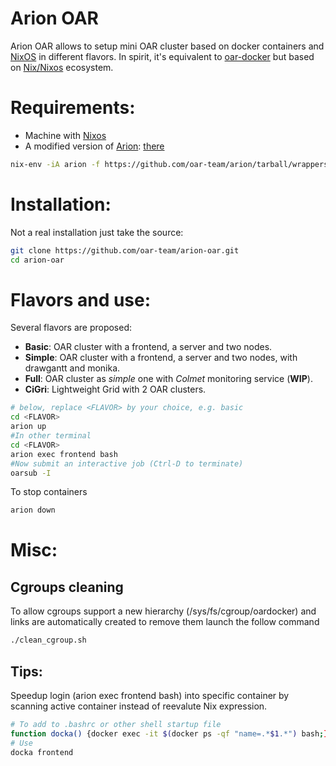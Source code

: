 Arion OAR
============

Arion OAR allows to setup mini OAR cluster based on docker containers and [NixOS](https://nixos.org/nixos/) in different flavors. In spirit, it's equivalent to [oar-docker](http://oar.imag.fr/wiki:oar-docker) but based on [Nix/Nixos](https://nixos.org/) ecosystem.

# Requirements:
- Machine with [Nixos](https://nixos.org/) 
- A modified version of [Arion](https://github.com/hercules-ci/arion): [there](https://github.com/oar-team/arion)
```sh
nix-env -iA arion -f https://github.com/oar-team/arion/tarball/wrappers
```

# Installation:
Not a real installation just take the source:
```sh
git clone https://github.com/oar-team/arion-oar.git
cd arion-oar
```
# Flavors and use:
Several flavors are proposed:
 - **Basic**: OAR cluster with a frontend, a server and two nodes.
 - **Simple**: OAR cluster with a frontend, a server and two nodes, with drawgantt and monika.
 - **Full**:  OAR cluster as _simple_ one with _Colmet_ monitoring service (**WIP**).
 - **CiGri**: Lightweight Grid with 2 OAR clusters.

```sh
# below, replace <FLAVOR> by your choice, e.g. basic
cd <FLAVOR>
arion up
#In other terminal
cd <FLAVOR> 
arion exec frontend bash
#Now submit an interactive job (Ctrl-D to terminate)
oarsub -I
```
To stop containers
```sh
arion down
```

# Misc:
## Cgroups cleaning
To allow cgroups support a new hierarchy (/sys/fs/cgroup/oardocker) and links are automatically created to remove them launch the follow command
```sh
./clean_cgroup.sh
```
## Tips:
Speedup login (arion exec frontend bash) into specific container by scanning active container instead of reevalute Nix expression.

```sh
# To add to .bashrc or other shell startup file 
function docka() {docker exec -it $(docker ps -qf "name=.*$1.*") bash;}
# Use
docka frontend
```
